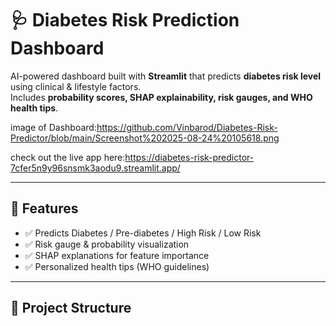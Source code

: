 # 🩺 Diabetes Risk Prediction Dashboard  

AI-powered dashboard built with **Streamlit** that predicts **diabetes risk level** using clinical & lifestyle factors.  
Includes **probability scores, SHAP explainability, risk gauges, and WHO health tips**.  

image of Dashboard:https://github.com/Vinbarod/Diabetes-Risk-Predictor/blob/main/Screenshot%202025-08-24%20105618.png

check out the live app here:https://diabetes-risk-predictor-7cfer5n9y96snsmk3aodu9.streamlit.app/


---

## 🚀 Features
- ✅ Predicts Diabetes / Pre-diabetes / High Risk / Low Risk  
- ✅ Risk gauge & probability visualization  
- ✅ SHAP explanations for feature importance  
- ✅ Personalized health tips (WHO guidelines)  

---

## 📂 Project Structure



